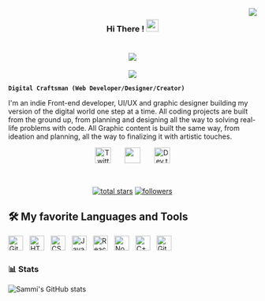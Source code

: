 <img align="right" src="https://visitor-badge.laobi.icu/badge?page_id=InvalidSoul69.InvalidSoul69" />
<h3 align="center">
  Hi There !
  <img src="https://media.giphy.com/media/hvRJCLFzcasrR4ia7z/giphy.gif" width="25">
</h3>

<h1 align="center">
    <img src="https://readme-typing-svg.herokuapp.com/?font=Righteous&size=35&center=true&vCenter=true&width=500&height=70&duration=4000&lines=Experienced+UI/UX+Designer;+6+years+of+experience;Always+learning+new+things" />
</h1>

<!-- Typing SVG by DenverCoder1 - https://github.com/DenverCoder1/readme-typing-svg -->
<p align="center">
  <a href="https://github.com/DenverCoder1/readme-typing-svg"><img src="https://readme-typing-svg.demolab.com/?lines=Front-end%20web%20and%20app%20developer;Experienced%20UI%2FUX%20Designer;5%2B%20years%20of%20coding%20experience;Always%20learning%20new%20things&font=Fira%20Code&center=true&width=440&height=45&color=f75c7e&vCenter=true&size=22&pause=1000"></a>
</p>



**`Digital Craftsman (Web Developer/Designer/Creator)`**

I'm an indie Front-end developer, UI/UX and graphic designer building my version of the digital world one step at a time. All coding projects are built from the ground up, from planning and designing all the way to solving real-life problems with code. All Graphic content is built the same way, from ideation and planning, all the way to finalizing it with artistic touches.

<!-- Social icons section -->
<p align="center">
  <a href="https://twitter.com/_invalid_soul"><img width="32px" alt="Twitter" title="Twitter" src="https://i.imgur.com/OXZM1L6.png"/></a>
  &#8287;&#8287;&#8287;&#8287;&#8287;
  <a href="https://discord.gg/PizzaDox#3699" alt="Dev Tips Discussion & Support Server"><img width="32px" src="https://i.imgur.com/OViZO8J.png"/></a>
  &#8287;&#8287;&#8287;&#8287;&#8287;
  <a href="https://dev.to/invalidsoul69"><img width="32px" alt="Dev.to" title="InvalidSoul69 Dev.to" src="https://i.imgur.com/mVm29vK.png"></a>

</p>

<br/>

<!-- Social badges section -->
<!-- Badges with custom icons - https://github.com/DenverCoder1/custom-icon-badges -->
<!-- View counter - https://github.com/DenverCoder1/Simple-View-Counter -->
<p align="center">
  <a href="https://github.com/InvalidSoul69?tab=repositories&sort=stargazers">
    <img alt="total stars" title="Total stars on GitHub" src="https://custom-icon-badges.demolab.com/github/stars/InvalidSoul69?color=55960c&style=for-the-badge&labelColor=488207&logo=star"/></a>
  <a href="https://github.com/InvalidSoul69?tab=followers">
    <img alt="followers" title="Follow me on Github" src="https://custom-icon-badges.demolab.com/github/followers/InvalidSoul69?color=236ad3&labelColor=1155ba&style=for-the-badge&logo=person-add&label=Follow&logoColor=white"/></a>
</p>


## 🛠️ My favorite Languages and Tools

<img align="left" alt="Git" width="30px" style="padding-right:10px;" src="https://cdn.jsdelivr.net/gh/devicons/devicon/icons/git/git-original.svg" />
<img align="left" alt="HTML" width="30px" style="padding-right:10px;" src="https://cdn.jsdelivr.net/gh/devicons/devicon/icons/html5/html5-plain.svg" />
<img align="left" alt="CSS" width="30px" style="padding-right:10px;" src="https://cdn.jsdelivr.net/gh/devicons/devicon/icons/css3/css3-plain.svg" />
<img align="left" alt="JavaScript" width="30px" style="padding-right:10px;" src="https://cdn.jsdelivr.net/gh/devicons/devicon/icons/javascript/javascript-plain.svg" />
<img align="left" alt="React" width="30px" style="padding-right:10px;" src="https://cdn.jsdelivr.net/gh/devicons/devicon/icons/react/react-original.svg" />
<img align="left" alt="NodeJS" width="30px" style="padding-right:10px;" src="https://cdn.jsdelivr.net/gh/devicons/devicon/icons/nodejs/nodejs-original.svg" />
<img align="left" alt="C++" width="30px" style="padding-right:10px;" src="https://cdn.jsdelivr.net/gh/devicons/devicon/icons/cplusplus/cplusplus-line.svg" />
<img align="left" alt="GitHub" width="30px" style="padding-right:10px;" src="https://cdn.jsdelivr.net/gh/devicons/devicon/icons/github/github-original.svg" />
<br />
<br/>

### 📊 Stats

![Sammi's GitHub stats](https://github-readme-stats.vercel.app/api?username=InvalidSoul69&show_icons=true&theme=gruvbox)


